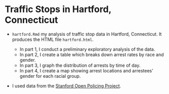 # Traffic Stops in Hartford, Connecticut

* `hartford.Rmd` my analysis of traffic stop data in Hartford, Connecticut. It produces the HTML file `hartford.html`. 
  * In part 1, I conduct a preliminary exploratory analysis of the data. 
  * In part 2, I create a table which breaks down arrest rates by race and gender. 
  * In part 3, I graph the distribution of arrests by time of day. 
  * In part 4, I create a map showing arrest locations and arrestees' gender for each racial group. 

* I used data from the [Stanford Open Policing Project](https://openpolicing.stanford.edu/data/).
